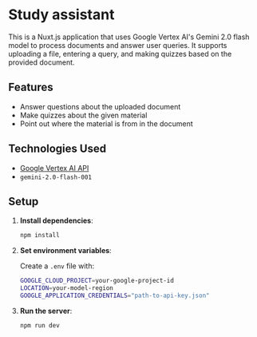 # Study assistant

This is a Nuxt.js application that uses Google Vertex AI's Gemini 2.0 flash model to process documents and answer user queries. It supports uploading a file, entering a query, and making quizzes based on the provided document.

## Features

- Answer questions about the uploaded document
- Make quizzes about the given material
- Point out where the material is from in the document

## Technologies Used

- [Google Vertex AI API](https://cloud.google.com/vertex-ai)
- `gemini-2.0-flash-001`

## Setup

1. **Install dependencies**:

   ```bash
   npm install
   ```

2. **Set environment variables**:

   Create a `.env` file with:

   ```bash
   GOOGLE_CLOUD_PROJECT=your-google-project-id
   LOCATION=your-model-region
   GOOGLE_APPLICATION_CREDENTIALS="path-to-api-key.json"
   ```

3. **Run the server**:

   ```bash
   npm run dev
   ```
